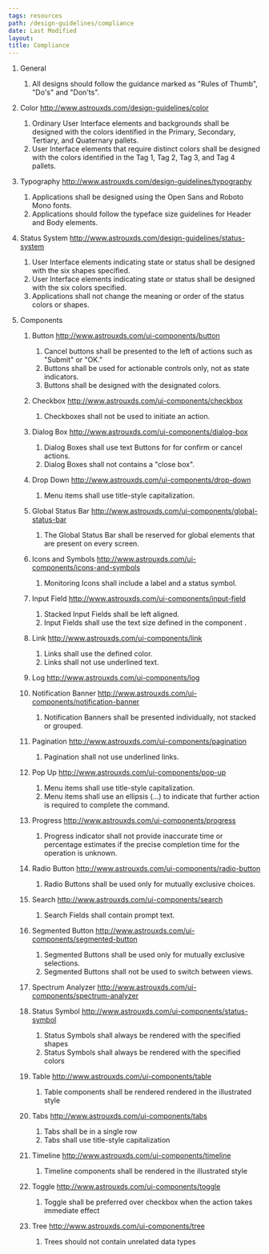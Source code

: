 ```yaml
---
tags: resources
path: /design-guidelines/compliance
date: Last Modified
layout: 
title: Compliance
---
```

1. General 
	1. All designs should follow the guidance marked as "Rules of Thumb", "Do's" and "Don'ts".

2. Color  http://www.astrouxds.com/design-guidelines/color
	1. Ordinary User Interface elements and backgrounds shall be designed with the colors identified in the Primary, Secondary, Tertiary, and Quaternary pallets.
	2. User Interface elements that require distinct colors shall be designed with the colors identified in the Tag 1, Tag 2, Tag 3, and Tag 4 pallets.
	
3. Typography  http://www.astrouxds.com/design-guidelines/typography
	1. Applications shall be designed using the Open Sans and Roboto Mono fonts.
	2. Applications should follow the typeface size guidelines for Header and Body elements.
	
4. Status System  http://www.astrouxds.com/design-guidelines/status-system
	1. User Interface elements indicating state or status shall be designed with the six shapes specified.
	2. User Interface elements indicating state or status shall be designed with the six colors specified.
	3. Applications shall not change the meaning or order of the status colors or shapes.
	
5. Components
	1. Button  http://www.astrouxds.com/ui-components/button
		1. Cancel buttons shall be presented to the left of actions such as "Submit" or "OK."
		2. Buttons shall be used for actionable controls only, not as state indicators.
		3. Buttons shall be designed with the designated colors.
		
	2. Checkbox  http://www.astrouxds.com/ui-components/checkbox
		1. Checkboxes shall not be used to initiate an action.
		
	3. Dialog Box  http://www.astrouxds.com/ui-components/dialog-box
		1. Dialog Boxes shall use text Buttons for for confirm or cancel actions.  
		2. Dialog Boxes shall not contains a "close box".
		
	4. Drop Down  http://www.astrouxds.com/ui-components/drop-down
		1. Menu items shall use title-style capitalization.
		
	5. Global Status Bar  http://www.astrouxds.com/ui-components/global-status-bar
		1. The Global Status Bar shall be reserved for global elements that are present on every screen.
		
	6. Icons and Symbols  http://www.astrouxds.com/ui-components/icons-and-symbols
		1. Monitoring Icons shall include a label and a status symbol.
		
	7. Input Field  http://www.astrouxds.com/ui-components/input-field
		1. Stacked Input Fields shall be left aligned.
		2. Input Fields shall use the text size defined in the component .
		
	8. Link  http://www.astrouxds.com/ui-components/link
		1. Links shall use the defined color.
		2. Links shall not use underlined text.
		
	9. Log  http://www.astrouxds.com/ui-components/log
	
	10. Notification Banner  http://www.astrouxds.com/ui-components/notification-banner
		1. Notification Banners shall be presented individually, not stacked or grouped.
		
	11. Pagination  http://www.astrouxds.com/ui-components/pagination
		1. Pagination shall not use underlined links.
		
	12. Pop Up  http://www.astrouxds.com/ui-components/pop-up
		1. Menu items shall use title-style capitalization.
		2. Menu items shall use an ellipsis (…) to indicate that further action is required to complete the command.
		
	13. Progress  http://www.astrouxds.com/ui-components/progress
		1. Progress indicator shall not provide inaccurate time or percentage estimates if the precise completion time for the operation is unknown.
		
	14. Radio Button  http://www.astrouxds.com/ui-components/radio-button
		1. Radio Buttons shall be used only for mutually exclusive choices.
		
	15. Search  http://www.astrouxds.com/ui-components/search
		1. Search Fields shall contain prompt text.
		
	16. Segmented Button  http://www.astrouxds.com/ui-components/segmented-button
		1. Segmented Buttons shall be used only for mutually exclusive selections.
		2. Segmented Buttons shall not be used to switch between views.
		
	17. Spectrum Analyzer  http://www.astrouxds.com/ui-components/spectrum-analyzer
		
	18. Status Symbol  http://www.astrouxds.com/ui-components/status-symbol
		1. Status Symbols shall always be rendered with the specified shapes
		2. Status Symbols shall always be rendered with the specified colors
	
	19. Table  http://www.astrouxds.com/ui-components/table
		1. Table components shall be rendered rendered in the illustrated style
		
	20. Tabs  http://www.astrouxds.com/ui-components/tabs
		1. Tabs shall be in a single row
		2. Tabs shall use title-style capitalization
	
	21. Timeline  http://www.astrouxds.com/ui-components/timeline
		1. Timeline components shall be rendered in the illustrated style
	
	22. Toggle  http://www.astrouxds.com/ui-components/toggle
		1. Toggle shall be preferred over checkbox when the action takes immediate effect
		
	23. Tree  http://www.astrouxds.com/ui-components/tree
		1. Trees should not contain unrelated data types


